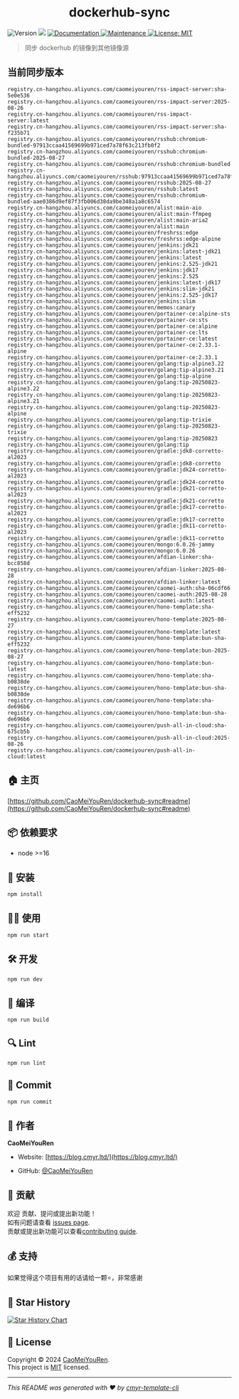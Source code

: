 <h1 align="center">dockerhub-sync </h1>
<p>
  <img alt="Version" src="https://img.shields.io/badge/version-0.1.0-blue.svg?cacheSeconds=2592000" />
  <img src="https://img.shields.io/badge/node-%3E%3D16-blue.svg" />
  <a href="https://github.com/CaoMeiYouRen/dockerhub-sync#readme" target="_blank">
    <img alt="Documentation" src="https://img.shields.io/badge/documentation-yes-brightgreen.svg" />
  </a>
  <a href="https://github.com/CaoMeiYouRen/dockerhub-sync/graphs/commit-activity" target="_blank">
    <img alt="Maintenance" src="https://img.shields.io/badge/Maintained%3F-yes-green.svg" />
  </a>
  <a href="https://github.com/CaoMeiYouRen/dockerhub-sync/blob/master/LICENSE" target="_blank">
    <img alt="License: MIT" src="https://img.shields.io/github/license/CaoMeiYouRen/dockerhub-sync?color=yellow" />
  </a>
</p>


> 同步 dockerhub 的镜像到其他镜像源

## 当前同步版本

<!-- DOCKER_START -->
```
registry.cn-hangzhou.aliyuncs.com/caomeiyouren/rss-impact-server:sha-5e0e536
registry.cn-hangzhou.aliyuncs.com/caomeiyouren/rss-impact-server:2025-08-26
registry.cn-hangzhou.aliyuncs.com/caomeiyouren/rss-impact-server:latest
registry.cn-hangzhou.aliyuncs.com/caomeiyouren/rss-impact-server:sha-f235b71
registry.cn-hangzhou.aliyuncs.com/caomeiyouren/rsshub:chromium-bundled-97913ccaa41569699b971ced7a78f63c213fb0f2
registry.cn-hangzhou.aliyuncs.com/caomeiyouren/rsshub:chromium-bundled-2025-08-27
registry.cn-hangzhou.aliyuncs.com/caomeiyouren/rsshub:chromium-bundled
registry.cn-hangzhou.aliyuncs.com/caomeiyouren/rsshub:97913ccaa41569699b971ced7a78f63c213fb0f2
registry.cn-hangzhou.aliyuncs.com/caomeiyouren/rsshub:2025-08-27
registry.cn-hangzhou.aliyuncs.com/caomeiyouren/rsshub:latest
registry.cn-hangzhou.aliyuncs.com/caomeiyouren/rsshub:chromium-bundled-aae0386d9ef87f3fb006d38da9be348a1a8c6574
registry.cn-hangzhou.aliyuncs.com/caomeiyouren/alist:main-aio
registry.cn-hangzhou.aliyuncs.com/caomeiyouren/alist:main-ffmpeg
registry.cn-hangzhou.aliyuncs.com/caomeiyouren/alist:main-aria2
registry.cn-hangzhou.aliyuncs.com/caomeiyouren/alist:main
registry.cn-hangzhou.aliyuncs.com/caomeiyouren/freshrss:edge
registry.cn-hangzhou.aliyuncs.com/caomeiyouren/freshrss:edge-alpine
registry.cn-hangzhou.aliyuncs.com/caomeiyouren/jenkins:jdk21
registry.cn-hangzhou.aliyuncs.com/caomeiyouren/jenkins:latest-jdk21
registry.cn-hangzhou.aliyuncs.com/caomeiyouren/jenkins:latest
registry.cn-hangzhou.aliyuncs.com/caomeiyouren/jenkins:2.525-jdk21
registry.cn-hangzhou.aliyuncs.com/caomeiyouren/jenkins:jdk17
registry.cn-hangzhou.aliyuncs.com/caomeiyouren/jenkins:2.525
registry.cn-hangzhou.aliyuncs.com/caomeiyouren/jenkins:latest-jdk17
registry.cn-hangzhou.aliyuncs.com/caomeiyouren/jenkins:slim-jdk21
registry.cn-hangzhou.aliyuncs.com/caomeiyouren/jenkins:2.525-jdk17
registry.cn-hangzhou.aliyuncs.com/caomeiyouren/jenkins:slim
registry.cn-hangzhou.aliyuncs.com/caomeiyouren/memos:canary
registry.cn-hangzhou.aliyuncs.com/caomeiyouren/portainer-ce:alpine-sts
registry.cn-hangzhou.aliyuncs.com/caomeiyouren/portainer-ce:sts
registry.cn-hangzhou.aliyuncs.com/caomeiyouren/portainer-ce:alpine
registry.cn-hangzhou.aliyuncs.com/caomeiyouren/portainer-ce:lts
registry.cn-hangzhou.aliyuncs.com/caomeiyouren/portainer-ce:latest
registry.cn-hangzhou.aliyuncs.com/caomeiyouren/portainer-ce:2.33.1-alpine
registry.cn-hangzhou.aliyuncs.com/caomeiyouren/portainer-ce:2.33.1
registry.cn-hangzhou.aliyuncs.com/caomeiyouren/golang:tip-alpine3.22
registry.cn-hangzhou.aliyuncs.com/caomeiyouren/golang:tip-alpine3.21
registry.cn-hangzhou.aliyuncs.com/caomeiyouren/golang:tip-alpine
registry.cn-hangzhou.aliyuncs.com/caomeiyouren/golang:tip-20250823-alpine3.22
registry.cn-hangzhou.aliyuncs.com/caomeiyouren/golang:tip-20250823-alpine3.21
registry.cn-hangzhou.aliyuncs.com/caomeiyouren/golang:tip-20250823-alpine
registry.cn-hangzhou.aliyuncs.com/caomeiyouren/golang:tip-trixie
registry.cn-hangzhou.aliyuncs.com/caomeiyouren/golang:tip-20250823-trixie
registry.cn-hangzhou.aliyuncs.com/caomeiyouren/golang:tip-20250823
registry.cn-hangzhou.aliyuncs.com/caomeiyouren/golang:tip
registry.cn-hangzhou.aliyuncs.com/caomeiyouren/gradle:jdk8-corretto-al2023
registry.cn-hangzhou.aliyuncs.com/caomeiyouren/gradle:jdk8-corretto
registry.cn-hangzhou.aliyuncs.com/caomeiyouren/gradle:jdk24-corretto-al2023
registry.cn-hangzhou.aliyuncs.com/caomeiyouren/gradle:jdk24-corretto
registry.cn-hangzhou.aliyuncs.com/caomeiyouren/gradle:jdk21-corretto-al2023
registry.cn-hangzhou.aliyuncs.com/caomeiyouren/gradle:jdk21-corretto
registry.cn-hangzhou.aliyuncs.com/caomeiyouren/gradle:jdk17-corretto-al2023
registry.cn-hangzhou.aliyuncs.com/caomeiyouren/gradle:jdk17-corretto
registry.cn-hangzhou.aliyuncs.com/caomeiyouren/gradle:jdk11-corretto-al2023
registry.cn-hangzhou.aliyuncs.com/caomeiyouren/gradle:jdk11-corretto
registry.cn-hangzhou.aliyuncs.com/caomeiyouren/mongo:6.0.26-jammy
registry.cn-hangzhou.aliyuncs.com/caomeiyouren/mongo:6.0.26
registry.cn-hangzhou.aliyuncs.com/caomeiyouren/afdian-linker:sha-bcc858d
registry.cn-hangzhou.aliyuncs.com/caomeiyouren/afdian-linker:2025-08-28
registry.cn-hangzhou.aliyuncs.com/caomeiyouren/afdian-linker:latest
registry.cn-hangzhou.aliyuncs.com/caomeiyouren/caomei-auth:sha-06cdf66
registry.cn-hangzhou.aliyuncs.com/caomeiyouren/caomei-auth:2025-08-28
registry.cn-hangzhou.aliyuncs.com/caomeiyouren/caomei-auth:latest
registry.cn-hangzhou.aliyuncs.com/caomeiyouren/hono-template:sha-eff5232
registry.cn-hangzhou.aliyuncs.com/caomeiyouren/hono-template:2025-08-27
registry.cn-hangzhou.aliyuncs.com/caomeiyouren/hono-template:latest
registry.cn-hangzhou.aliyuncs.com/caomeiyouren/hono-template:bun-sha-eff5232
registry.cn-hangzhou.aliyuncs.com/caomeiyouren/hono-template:bun-2025-08-27
registry.cn-hangzhou.aliyuncs.com/caomeiyouren/hono-template:bun-latest
registry.cn-hangzhou.aliyuncs.com/caomeiyouren/hono-template:sha-b0838de
registry.cn-hangzhou.aliyuncs.com/caomeiyouren/hono-template:bun-sha-b0838de
registry.cn-hangzhou.aliyuncs.com/caomeiyouren/hono-template:sha-de696b6
registry.cn-hangzhou.aliyuncs.com/caomeiyouren/hono-template:bun-sha-de696b6
registry.cn-hangzhou.aliyuncs.com/caomeiyouren/push-all-in-cloud:sha-675cb5b
registry.cn-hangzhou.aliyuncs.com/caomeiyouren/push-all-in-cloud:2025-08-26
registry.cn-hangzhou.aliyuncs.com/caomeiyouren/push-all-in-cloud:latest
```
<!-- DOCKER_END -->

## 🏠 主页

[https://github.com/CaoMeiYouRen/dockerhub-sync#readme](https://github.com/CaoMeiYouRen/dockerhub-sync#readme)


## 📦 依赖要求


- node >=16

## 🚀 安装

```sh
npm install
```

## 👨‍💻 使用

```sh
npm run start
```

## 🛠️ 开发

```sh
npm run dev
```

## 🔧 编译

```sh
npm run build
```

## 🔍 Lint

```sh
npm run lint
```

## 💾 Commit

```sh
npm run commit
```


## 👤 作者


**CaoMeiYouRen**

* Website: [https://blog.cmyr.ltd/](https://blog.cmyr.ltd/)

* GitHub: [@CaoMeiYouRen](https://github.com/CaoMeiYouRen)


## 🤝 贡献

欢迎 贡献、提问或提出新功能！<br />如有问题请查看 [issues page](https://github.com/CaoMeiYouRen/dockerhub-sync/issues). <br/>贡献或提出新功能可以查看[contributing guide](https://github.com/CaoMeiYouRen/dockerhub-sync/blob/master/CONTRIBUTING.md).

## 💰 支持

如果觉得这个项目有用的话请给一颗⭐️，非常感谢

## 🌟 Star History

[![Star History Chart](https://api.star-history.com/svg?repos=CaoMeiYouRen/dockerhub-sync&type=Date)](https://star-history.com/#CaoMeiYouRen/dockerhub-sync&Date)

## 📝 License

Copyright © 2024 [CaoMeiYouRen](https://github.com/CaoMeiYouRen).<br />
This project is [MIT](https://github.com/CaoMeiYouRen/dockerhub-sync/blob/master/LICENSE) licensed.

***
_This README was generated with ❤️ by [cmyr-template-cli](https://github.com/CaoMeiYouRen/cmyr-template-cli)_
